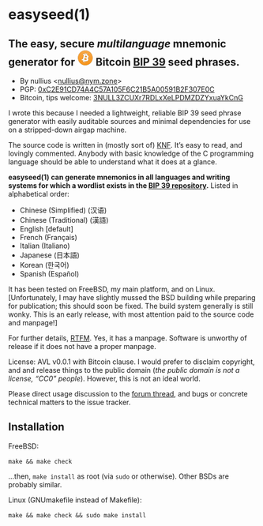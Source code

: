# easyseed(1)

## The easy, secure *multilanguage* mnemonic generator for ![₿](img/bitcoin_32px.png) Bitcoin [BIP 39](https://github.com/bitcoin/bips/blob/master/bip-0039.mediawiki) seed phrases.

- By nullius <[nullius@nym.zone](mailto:nullius@nym.zone)>
- PGP: [0xC2E91CD74A4C57A105F6C21B5A00591B2F307E0C](https://sks-keyservers.net/pks/lookup?op=get&search=0xC2E91CD74A4C57A105F6C21B5A00591B2F307E0C)
- Bitcoin, tips welcome: [3NULL3ZCUXr7RDLxXeLPDMZDZYxuaYkCnG](bitcoin:3NULL3ZCUXr7RDLxXeLPDMZDZYxuaYkCnG)

I wrote this because I needed a lightweight, reliable BIP 39 seed phrase generator with easily auditable sources and minimal dependencies for use on a stripped-down airgap machine.

The source code is written in (mostly sort of) [KNF](https://www.freebsd.org/cgi/man.cgi?query=style&apropos=0&sektion=9&manpath=FreeBSD+11.1-RELEASE+and+Ports&arch=default&format=html).  It’s easy to read, and lovingly commented.  Anybody with basic knowledge of the C programming language should be able to understand what it does at a glance.

**easyseed(1) can generate mnemonics in all languages and writing systems for which a wordlist exists in the [BIP 39 repository](https://github.com/bitcoin/bips/tree/master/bip-0039).**  Listed in alphabetical order:

 - Chinese (Simplified) (汉语)
 - Chinese (Traditional) (漢語)
 - English [default]
 - French (Français)
 - Italian (Italiano)
 - Japanese (日本語)
 - Korean (한국어)
 - Spanish (Español)

It has been tested on FreeBSD, my main platform, and on Linux.  [Unfortunately, I may have slightly mussed the BSD building while preparing for publication; this should soon be fixed.  The build system generally is still wonky.  This is an early release, with most attention paid to the source code and manpage!]

For further details, [RTFM](https://raw.githubusercontent.com/nym-zone/easyseed/master/easyseed.1.txt).  Yes, it has a manpage.  Software is unworthy of release if it does not have a proper manpage.

License: AVL v0.0.1 with Bitcoin clause.  I would prefer to disclaim copyright, and and release things to the public domain (*the public domain is not a license, “CC0” people*).  However, this is not an ideal world.

Please direct usage discussion to the [forum thread](https://bitcointalk.org/index.php?topic=2664861.0), and bugs or concrete technical matters to the issue tracker.

## Installation

FreeBSD:

```
make && make check
```

...then, `make install` as root (via `sudo` or otherwise).  Other BSDs are probably similar.

Linux (GNUmakefile instead of Makefile):

```
make && make check && sudo make install
```
